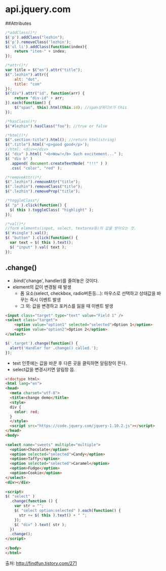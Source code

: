 # api.jquery.com

##Attributes
```javascript
/*addClass()*/
$('p').addClass("lezhin");
$('p').removeClass('lezhin');
$('ul li').addClass(function(index){
    return "item-" + index;
});

/*attr()*/
var title = $("en").attr("title");
$(".lezhin").attr({
    alt: "dot",
    title: "com"
});
$("div").attr("id", function(arr) {
    return "div-id" + arr;
}).each(function() {
    $("span", this).html(this.id); //span상위디브가 this
});

/*hasClass()*/
$("#lezhin").hasClass("foo"); //true or false

/*html()*/
$(".section-title").html(); //return html(string)
$(".title").html('<p>good good</p>');
//html: <div></div>
$( "div" ).html( "<b>Wow!</b> Such excitement..." );
$( "div b" )
  .append( document.createTextNode( "!!!" ) )
  .css( "color", "red" );

/*removeAttr()*/
$(".lezhin").removeAttr("title");
$(".lezhin").removeClass("title");
$(".lezhin").removeProp("title");

/*toggleClass*/
$( "p" ).click(function() {
  $( this ).toggleClass( "highlight" );
});

/*val()*/
//form elements(input, select, textarea등)의 값을 받아오는 것. 
$('#single').val();
$( "button" ).click(function() {
  var text = $( this ).text();
  $( "input" ).val( text );
});
```

## .change()
- .bind('change', handler)를 줄여놓은 것이다.
- element의 값이 변경될 때 발생 
    + 폼 요소(select, checkbox, radio버튼등...): 마우스로 선택하고 상태값을 바꾸는 즉시 이벤트 발생
    + 그 외: 값을 변경하고 포커스를 잃을 때 이벤트 발생
```html
<input class="target" type="text" value="Field 1" />
<select class="target">
    <option value="option1" selected="selected">Option 1</option>
    <option value="option2">Option 2</option>
</select>
```
```javascript
$('.target').change(function() {
  alert('Handler for .change() called.');
});
```
- text 인풋에는 값을 바꾼 후 다른 곳을 클릭하면 알림창이 뜬다. 
- select값을 변경시키면 알림창 뜸.

```html
<!doctype html>
<html lang="en">
<head>
  <meta charset="utf-8">
  <title>change demo</title>
  <style>
  div {
    color: red;
  }
  </style>
  <script src="https://code.jquery.com/jquery-1.10.2.js"></script>
</head>
<body>
 
<select name="sweets" multiple="multiple">
  <option>Chocolate</option>
  <option selected="selected">Candy</option>
  <option>Taffy</option>
  <option selected="selected">Caramel</option>
  <option>Fudge</option>
  <option>Cookie</option>
</select>
<div></div>
 
<script>
$( "select" )
  .change(function () {
    var str = "";
    $( "select option:selected" ).each(function() {
      str += $( this ).text() + " ";
    });
    $( "div" ).text( str );
  })
  .change();
</script>
 
</body>
</html>
```
출처: http://findfun.tistory.com/271
